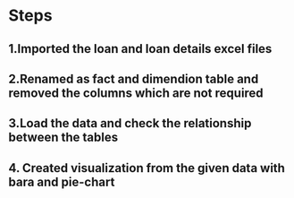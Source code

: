 # Steps

## 1.Imported the loan and loan details excel files

## 2.Renamed as fact and dimendion table and removed the columns which are not required

## 3.Load the data and check the relationship between the tables

## 4. Created visualization from the given data with bara and pie-chart
